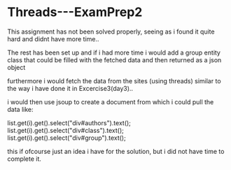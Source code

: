 # Threads---ExamPrep2

This assignment has not been solved properly, seeing as i found it quite hard and didnt have more time..

The rest has been set up and if i had more time i would add a group entity class that could be filled with the fetched data and then returned as a json object

furthermore i would fetch the data from the sites (using threads) similar to the way i have done it in Excercise3(day3)..

i would then use jsoup to create a document from which i could pull the data like:

list.get(i).get().select("div#authors").text();
list.get(i).get().select("div#class").text();
list.get(i).get().select("div#group").text();


this if ofcourse just an idea i have for the solution, but i did not have time to complete it. 